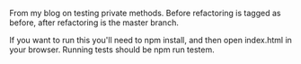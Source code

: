 From my blog on testing private methods. Before refactoring is tagged as before, after refactoring is the master branch.

If you want to run this you'll need to npm install, and then open index.html in your browser. Running tests should be npm run testem.
